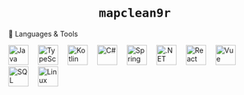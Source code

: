 <h1 align="center"><code>mapclean9r</code></h1>


🧰 Languages & Tools
<p align="left"> <!-- Languages & Frameworks --> 
  <img src="https://cdn.jsdelivr.net/gh/devicons/devicon/icons/java/java-original.svg" width="40" height="40" alt="Java" style="margin-right: 15px;" /> 
  <img src="https://cdn.jsdelivr.net/gh/devicons/devicon/icons/typescript/typescript-original.svg" width="40" height="40" alt="TypeScript" style="margin-right: 15px;" /> 
  <img src="https://cdn.jsdelivr.net/gh/devicons/devicon/icons/kotlin/kotlin-original.svg" width="40" height="40" alt="Kotlin" style="margin-right: 15px;" /> 
  <img src="https://cdn.jsdelivr.net/gh/devicons/devicon/icons/csharp/csharp-original.svg" width="40" height="40" alt="C#" style="margin-right: 15px;" /> 
  <img src="https://cdn.jsdelivr.net/gh/devicons/devicon/icons/spring/spring-original.svg" width="40" height="40" alt="Spring Boot" style="margin-right: 15px;" /> 
  <img src="https://cdn.jsdelivr.net/gh/devicons/devicon/icons/dot-net/dot-net-original.svg" width="40" height="40" alt=".NET" style="margin-right: 15px;" /> 
  <img src="https://cdn.jsdelivr.net/gh/devicons/devicon/icons/react/react-original.svg" width="40" height="40" alt="React" style="margin-right: 15px;" /> 
  <img src="https://cdn.jsdelivr.net/gh/devicons/devicon/icons/vuejs/vuejs-original.svg" width="40" height="40" alt="Vue" style="margin-right: 15px;" />
  <img src="https://cdn.jsdelivr.net/gh/devicons/devicon/icons/mysql/mysql-original.svg" width="40" height="40" alt="SQL" style="margin-right: 15px;" />
  <img src="https://cdn.jsdelivr.net/gh/devicons/devicon/icons/linux/linux-original.svg" width="40" height="40" alt="Linux" style="margin-right: 15px;" /> </p>
